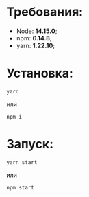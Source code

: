 # Требования:

-   Node: **14.15.0**;
-   npm: **6.14.8**;
-   yarn: **1.22.10**;

# Установка:

    yarn

или

    npm i

# Запуск:

    yarn start

или

    npm start

